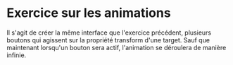 # Exercice sur les animations

Il s'agit de créer la même interface que l'exercice précédent, plusieurs boutons qui agissent sur la propriété
transform d'une target. Sauf que maintenant lorsqu'un bouton sera actif, l'animation se déroulera de manière infinie.